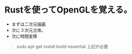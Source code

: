 # Rustを使ってOpenGLを覚える。
-  まずは二次元描画
-  次に３次元立体。
-  次に時間変移
> sudo apt-get install build-essential
上記が必要
